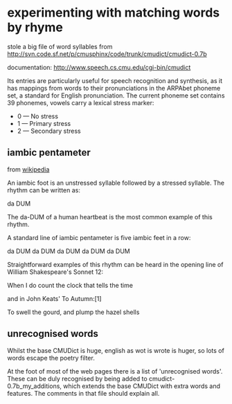 # experimenting with matching words by rhyme

stole a big file of word syllables from http://svn.code.sf.net/p/cmusphinx/code/trunk/cmudict/cmudict-0.7b

documentation: http://www.speech.cs.cmu.edu/cgi-bin/cmudict

Its entries are particularly useful for speech recognition and synthesis, as it has mappings from words to their pronunciations in the ARPAbet phoneme set, a standard for English pronunciation. The current phoneme set contains 39 phonemes, vowels carry a lexical stress marker:

* 0    — No stress
* 1    — Primary stress
* 2    — Secondary stress

## iambic pentameter

from [wikipedia](https://en.wikipedia.org/wiki/Iambic_pentameter)

An iambic foot is an unstressed syllable followed by a stressed syllable. The rhythm can be written as:

da DUM

The da-DUM of a human heartbeat is the most common example of this rhythm.

A standard line of iambic pentameter is five iambic feet in a row:

da DUM da DUM da DUM da DUM da DUM

Straightforward examples of this rhythm can be heard in the opening line of William Shakespeare's Sonnet 12:

When I do count the clock that tells the time

and in John Keats' To Autumn:[1]

To swell the gourd, and plump the hazel shells

## unrecognised words

Whilst the base CMUDict is huge, english as wot is wrote is huger, so lots of words escape the poetry filter. 

At the foot of most of the web pages there is a list of 'unrecognised words'. These can be duly recognised by being added to cmudict-0.7b_my_additions, which extends the base CMUDict with extra words and features. The comments in that file should explain all.
